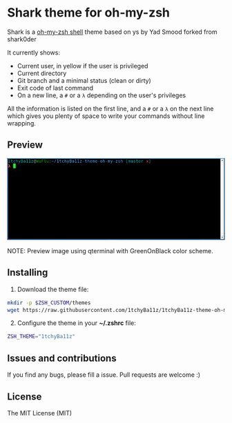 # Shark theme for oh-my-zsh

Shark is a [oh-my-zsh shell](https://github.com/robbyrussell/oh-my-zsh)
theme based on ys by Yad Smood
forked from shark0der

It currently shows:
- Current user, in yellow if the user is privileged
- Current directory
- Git branch and a minimal status (clean or dirty)
- Exit code of last command
- On a new line, a `#` or a `λ` depending on the user's privileges

All the information is listed on the first line, and a `#` or a `λ` on the next line which gives you plenty of space to write your commands without line wrapping.

## Preview

![Preview](https://raw.githubusercontent.com/1tchyBa11z/1tchyBa11z-theme-oh-my-zsh/master/preview.png)

NOTE: Preview image using qterminal with GreenOnBlack color scheme.

## Installing

1. Download the theme file:

  ```bash
  mkdir -p $ZSH_CUSTOM/themes
  wget https://raw.githubusercontent.com/1tchyBa11z/1tchyBa11z-theme-oh-my-zsh/master/1tchyBa11z.zsh-theme -O $ZSH_CUSTOM/themes/1tchyBa11z.zsh-theme
  ```

2. Configure the theme in your **~/.zshrc** file:

  ```bash
  ZSH_THEME="1tchyBa11z"
  ```

## Issues and contributions

If you find any bugs, please fill a issue. Pull requests are welcome :)

## License
The MIT License (MIT)
